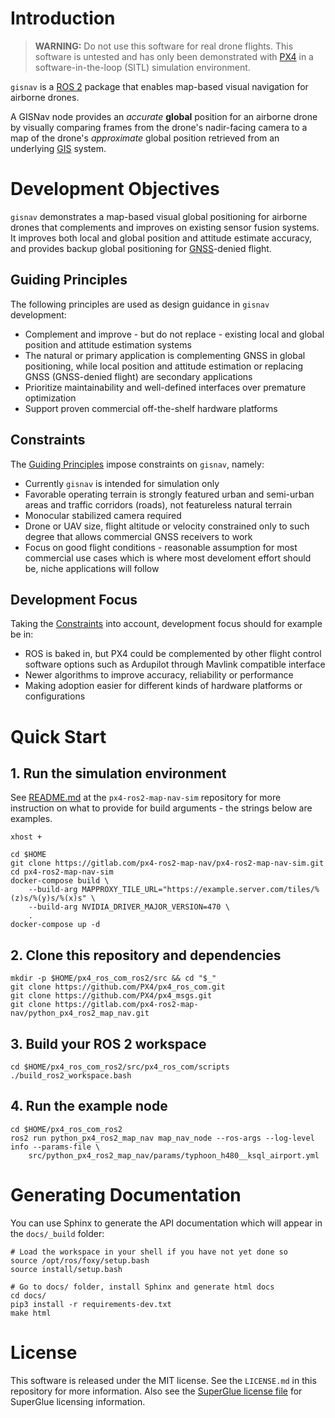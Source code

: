 # Introduction
> **WARNING:** Do not use this software for real drone flights. This software is untested and has only been demonstrated
> with [PX4](https://px4.io/) in a software-in-the-loop (SITL) simulation environment.

`gisnav` is a [ROS 2](https://docs.ros.org/) package that enables map-based visual navigation for airborne drones.

A GISNav node provides an *accurate* **global** position for an airborne drone by visually comparing frames from the 
drone's nadir-facing camera to a map of the drone's *approximate* global position retrieved from an underlying 
[GIS](https://en.wikipedia.org/wiki/Geographic_information_system) system.

# Development Objectives
`gisnav` demonstrates a map-based visual global positioning for airborne drones that complements and improves on 
existing sensor fusion systems. It improves both local and global position and attitude estimate accuracy, and provides 
backup global positioning for [GNSS](https://en.wikipedia.org/wiki/Satellite_navigation)-denied flight.

## Guiding Principles
The following principles are used as design guidance in `gisnav` development:
* Complement and improve - but do not replace - existing local and global position and attitude estimation systems
* The natural or primary application is complementing GNSS in global positioning, while local position and attitude estimation or replacing GNSS (GNSS-denied flight) are secondary applications
* Prioritize maintainability and well-defined interfaces over premature optimization
* Support proven commercial off-the-shelf hardware platforms

## Constraints 
The [Guiding Principles](#guiding-principles) impose constraints on `gisnav`, namely:
* Currently `gisnav` is intended for simulation only
* Favorable operating terrain is strongly featured urban and semi-urban areas and traffic corridors (roads), not featureless natural terrain
* Monocular stabilized camera required
* Drone or UAV size, flight altitude or velocity constrained only to such degree that allows commercial GNSS receivers to work 
* Focus on good flight conditions - reasonable assumption for most commercial use cases which is where most develoment effort should be, niche applications will follow

## Development Focus
Taking the [Constraints](#constraints) into account, development focus should for example be in:
* ROS is baked in, but PX4 could be complemented by other flight control software options such as Ardupilot through Mavlink compatible interface
* Newer algorithms to improve accuracy, reliability or performance
* Making adoption easier for different kinds of hardware platforms or configurations

# Quick Start
## 1. Run the simulation environment
See [README.md](https://gitlab.com/px4-ros2-map-nav/px4-ros2-map-nav-sim.git) at the `px4-ros2-map-nav-sim` repository
for more instruction on what to provide for build arguments - the strings below are examples.
```
xhost +

cd $HOME
git clone https://gitlab.com/px4-ros2-map-nav/px4-ros2-map-nav-sim.git
cd px4-ros2-map-nav-sim
docker-compose build \
    --build-arg MAPPROXY_TILE_URL="https://example.server.com/tiles/%(z)s/%(y)s/%(x)s" \
    --build-arg NVIDIA_DRIVER_MAJOR_VERSION=470 \
    .
docker-compose up -d
```
## 2. Clone this repository and dependencies
```
mkdir -p $HOME/px4_ros_com_ros2/src && cd "$_"
git clone https://github.com/PX4/px4_ros_com.git
git clone https://github.com/PX4/px4_msgs.git
git clone https://gitlab.com/px4-ros2-map-nav/python_px4_ros2_map_nav.git
```

## 3. Build your ROS 2 workspace
```
cd $HOME/px4_ros_com_ros2/src/px4_ros_com/scripts
./build_ros2_workspace.bash
```

## 4. Run the example node
```
cd $HOME/px4_ros_com_ros2
ros2 run python_px4_ros2_map_nav map_nav_node --ros-args --log-level info --params-file \
    src/python_px4_ros2_map_nav/params/typhoon_h480__ksql_airport.yml
```

# Generating Documentation
You can use Sphinx to generate the API documentation which will appear in the `docs/_build` folder:
```
# Load the workspace in your shell if you have not yet done so
source /opt/ros/foxy/setup.bash
source install/setup.bash

# Go to docs/ folder, install Sphinx and generate html docs
cd docs/
pip3 install -r requirements-dev.txt
make html
```

# License
This software is released under the MIT license. See the `LICENSE.md` in this repository for more information. Also see
the [SuperGlue license file](https://github.com/magicleap/SuperGluePretrainedNetwork/blob/master/LICENSE) for SuperGlue
licensing information.